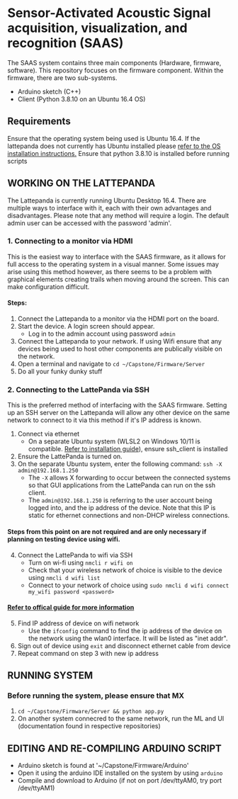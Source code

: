 # Sensor-Activated Acoustic Signal acquisition, visualization, and recognition (SAAS)
The SAAS system contains three main components (Hardware, firmware, software). This repository focuses on the firmware component.
Within the firmware, there are two sub-systems.
- Arduino sketch (C++)
- Client (Python 3.8.10 on an Ubuntu 16.4 OS)
## Requirements
Ensure that the operating system being used is Ubuntu 16.4. If the lattepanda does not currently has Ubuntu installed please [refer to the OS installation instructions.](https://docs.lattepanda.com/content/1st_edition/os/)
Ensure that python 3.8.10 is installed before running scripts

## WORKING ON THE LATTEPANDA
The Lattepanda is currently running Ubuntu Desktop 16.4. There are multiple ways to interface with it, each with their own advantages and disadvantages.
Please note that any method will require a login. The default admin user can be accessed with the password 'admin'.
### 1. Connecting to a monitor via HDMI
This is the easiest way to interface with the SAAS firmware, as it allows for full access to the operating system in a visual manner. 
Some issues may arise using this method however, as there seems to be a problem with graphical elements creating trails when moving around the screen. 
This can make configuration difficult.
#### Steps:
1. Connect the Lattepanda to a monitor via the HDMI port on the board.
2. Start the device. A login screen should appear.
   - Log in to the admin account using password ```admin```
4. Connect the Lattepanda to your network. If using Wifi ensure that any devices being used to host other components are publically visible on the network.
5. Open a terminal and navigate to ```cd ~/Capstone/Firmware/Server```
6. Do all your funky dunky stuff 

### 2. Connecting to the LattePanda via SSH
This is the preferred method of interfacing with the SAAS firmware. Setting up an SSH server on the Lattepanda will allow any other device on the same network to connect to it via this method if it's IP address is known. 
1. Connect via ethernet
   - On a separate Ubuntu system (WLSL2 on Windows 10/11 is compatible. [Refer to installation guide](https://learn.microsoft.com/en-us/windows/wsl/install)), ensure ssh_client is installed
2. Ensure the LattePanda is turned on.
3. On the separate Ubuntu system, enter the following command: ```ssh -X admin@192.168.1.250```
   - The ```-X``` allows X forwarding to occur between the connected systems so that GUI applications from the LattePanda can run on the ssh client.
   - The ```admin@192.168.1.250``` is referring to the user account being logged into, and the ip address of the device. Note that this IP is static for ethernet connections and non-DHCP wireless connections.
#### Steps from this point on are not required and are only necessary if planning on testing device using wifi.
4. Connect the LattePanda to wifi via SSH
   - Turn on wi-fi using ```nmcli r wifi on```
   - Check that your wireless network of choice is visible to the device using ```nmcli d wifi list```
   - Connect to your network of choice using ```sudo nmcli d wifi connect my_wifi password <password>``` 
#### [Refer to offical guide for more information](https://ubuntu.com/core/docs/networkmanager/configure-wifi-connections)
5. Find IP address of device on wifi network
   - Use the ```ifconfig``` command to find the ip address of the device on the network using the wlan0 interface. It will be listed as "inet addr".
7. Sign out of device using ```exit``` and disconnect ethernet cable from device 
8. Repeat command on step 3 with new ip address
## RUNNING SYSTEM
### Before running the system, please ensure that MX
1. ```cd ~/Capstone/Firmware/Server && python app.py```
2. On another system connecred to the same network, run the ML and UI (documentation found in respective repositories)
## EDITING AND RE-COMPILING ARDUINO SCRIPT
- Arduino sketch is found at '~/Capstone/Firmware/Arduino'
- Open it using the arduino IDE installed on the system by using ```arduino```
- Compile and download to Arduino (if not on port /dev/ttyAM0, try port /dev/ttyAM1)



